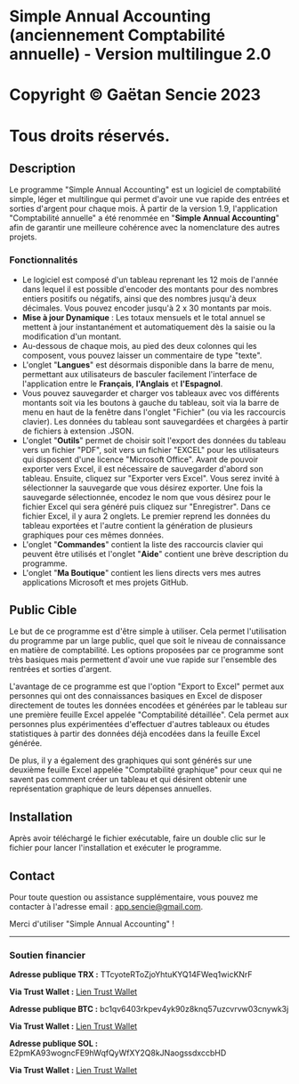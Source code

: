 # Simple Annual Accounting (anciennement Comptabilité annuelle) - Version multilingue 2.0

# Copyright © Gaëtan Sencie 2023
# Tous droits réservés.

## Description

Le programme "Simple Annual Accounting" est un logiciel de comptabilité simple, léger et multilingue qui permet d'avoir une vue rapide des entrées et sorties d'argent pour chaque mois.
À partir de la version 1.9, l'application "Comptabilité annuelle" a été renommée en "**Simple Annual Accounting**" afin de garantir une meilleure cohérence avec la nomenclature des autres projets.

### Fonctionnalités

* Le logiciel est composé d'un tableau reprenant les 12 mois de l'année dans lequel il est possible d'encoder des montants pour des nombres entiers positifs ou négatifs, ainsi que des nombres jusqu'à deux décimales. Vous pouvez encoder jusqu'à 2 x 30 montants par mois.
* **Mise à jour Dynamique** : Les totaux mensuels et le total annuel se mettent à jour instantanément et automatiquement dès la saisie ou la modification d'un montant.
* Au-dessous de chaque mois, au pied des deux colonnes qui les composent, vous pouvez laisser un commentaire de type "texte".
* L'onglet "**Langues**" est désormais disponible dans la barre de menu, permettant aux utilisateurs de basculer facilement l'interface de l'application entre le **Français**, **l'Anglais** et **l'Espagnol**.
* Vous pouvez sauvegarder et charger vos tableaux avec vos différents montants soit via les boutons à gauche du tableau, soit via la barre de menu en haut de la fenêtre dans l'onglet "Fichier" (ou via les raccourcis clavier). Les données du tableau sont sauvegardées et chargées à partir de fichiers à extension .JSON.
* L'onglet "**Outils**" permet de choisir soit l'export des données du tableau vers un fichier "PDF", soit vers un fichier "EXCEL" pour les utilisateurs qui disposent d'une licence "Microsoft Office". Avant de pouvoir exporter vers Excel, il est nécessaire de sauvegarder d'abord son tableau. Ensuite, cliquez sur "Exporter vers Excel". Vous serez invité à sélectionner la sauvegarde que vous désirez exporter. Une fois la sauvegarde sélectionnée, encodez le nom que vous désirez pour le fichier Excel qui sera généré puis cliquez sur "Enregistrer". Dans ce fichier Excel, il y aura 2 onglets. Le premier reprend les données du tableau exportées et l'autre contient la génération de plusieurs graphiques pour ces mêmes données.
* L'onglet "**Commandes**" contient la liste des raccourcis clavier qui peuvent être utilisés et l'onglet "**Aide**" contient une brève description du programme.
* L'onglet "**Ma Boutique**" contient les liens directs vers mes autres applications Microsoft et mes projets GitHub.


## Public Cible

Le but de ce programme est d'être simple à utiliser. Cela permet l'utilisation du programme par un large public, quel que soit le niveau de connaissance en matière de comptabilité. Les options proposées par ce programme sont très basiques mais permettent d'avoir une vue rapide sur l'ensemble des rentrées et sorties d'argent.

L'avantage de ce programme est que l'option "Export to Excel" permet aux personnes qui ont des connaissances basiques en Excel de disposer directement de toutes les données encodées et générées par le tableau sur une première feuille Excel appelée "Comptabilité détaillée". Cela permet aux personnes plus expérimentées d'effectuer d'autres tableaux ou études statistiques à partir des données déjà encodées dans la feuille Excel générée.

De plus, il y a également des graphiques qui sont générés sur une deuxième feuille Excel appelée "Comptabilité graphique" pour ceux qui ne savent pas comment créer un tableau et qui désirent obtenir une représentation graphique de leurs dépenses annuelles.

## Installation

Après avoir téléchargé le fichier exécutable, faire un double clic sur le fichier pour lancer l'installation et exécuter le programme. 


## Contact

Pour toute question ou assistance supplémentaire, vous pouvez me contacter à l'adresse email : app.sencie@gmail.com.

Merci d'utiliser "Simple Annual Accounting" !

---

### Soutien financier

**Adresse publique TRX :** TTcyoteRToZjoYhtuKYQ14FWeq1wicKNrF

**Via Trust Wallet :** [Lien Trust Wallet](https://link.trustwallet.com/send?coin=195&address=TTcyoteRToZjoYhtuKYQ14FWeq1wicKNrF)

**Adresse publique BTC :** bc1qv6403rkpev4yk90z8knq57uzcvrvw03cnywk3j

**Via Trust Wallet :** [Lien Trust Wallet](https://link.trustwallet.com/send?coin=0&address=bc1qv6403rkpev4yk90z8knq57uzcvrvw03cnywk3j)

**Adresse publique SOL :** E2pmKA93wogncFE9hWqfQyWfXY2Q8kJNaogssdxccbHD

**Via Trust Wallet :** [Lien Trust Wallet](https://link.trustwallet.com/send?coin=501&address=E2pmKA93wogncFE9hWqfQyWfXY2Q8kJNaogssdxccbHD)

